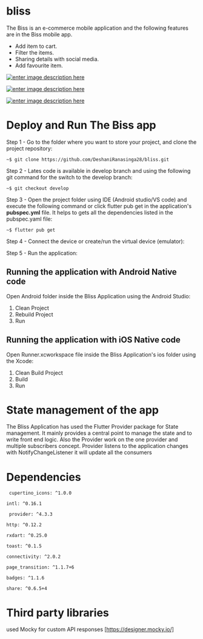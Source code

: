 # bliss

The Biss is an e-commerce mobile application and the following features are in the Biss mobile app.
- Add item to cart.
- Filter the items.
- Sharing details with social media.
- Add favourite item.

[![enter image description here][1]][1]

[![enter image description here][2]][2]

[![enter image description here][3]][3]

  [1]: https://res.cloudinary.com/thinksmart-solution/image/upload/v1614008191/Screenshot_2021-02-22_at_21.03.56_sienmv.png 


  [2]: https://res.cloudinary.com/thinksmart-solution/image/upload/v1614008249/Screenshot_2021-02-22_at_21.04.59_ravunn.png
  

  [3]: https://res.cloudinary.com/thinksmart-solution/image/upload/v1614008279/Screenshot_2021-02-22_at_21.05.06_rkvwrr.png

# Deploy and Run The Biss app

Step 1 - Go to the folder where you want to store your project, and clone the project repository:

` ~$ git clone https://github.com/DeshaniRanasinga28/bliss.git `

Step 2 - Lates code is available in develop branch and using the following git command for the switch to the develop branch:

` ~$ git checkout develop `

Step 3 - Open the project folder using IDE (Android studio/VS code) and execute the following command or click flutter pub get in the application's **pubspec.yml** file. It helps to gets all the dependencies listed in the pubspec.yaml file:

`~$ flutter pub get`

Step 4 - Connect the device or create/run the virtual device (emulator):

Step 5 - Run the application:

## Running the application with Android Native code

Open Android folder inside the Bliss Application using the Android Studio:
1. Clean Project
2. Rebuild Project
3. Run

## Running the application with iOS Native code

Open Runner.xcworkspace file inside the Bliss Application's ios folder using the Xcode: 
1. Clean Build Project
2. Build
3. Run

# State management of the app
The  Bliss Application has used the Flutter Provider package for State management. It mainly provides a central point to manage the state and to write front end logic. Also the Provider work on the one provider and multiple subscribers concept. Provider listens to the application changes with NotifyChangeListener it will update all the consumers

# Dependencies
`  cupertino_icons: ^1.0.0 `

` intl: ^0.16.1 `

`  provider: ^4.3.3 `

` http: ^0.12.2 `

` rxdart: ^0.25.0 `

` toast: ^0.1.5 `

` connectivity: ^2.0.2 `

` page_transition: ^1.1.7+6 `

` badges: ^1.1.6 `

`share: ^0.6.5+4 `

# Third party libraries
used Mocky for custom API responses 
[https://designer.mocky.io/]

